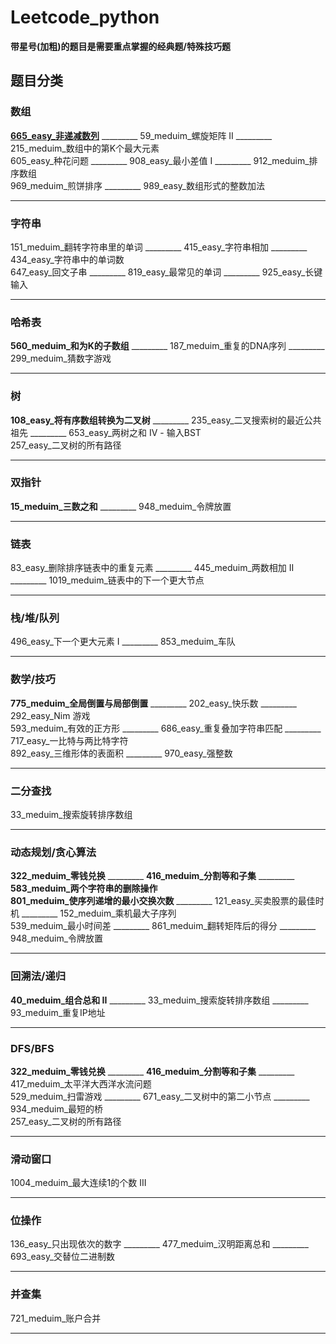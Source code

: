 # Leetcode_python

**带星号(加粗)的题目是需要重点掌握的经典题/特殊技巧题**

## 题目分类

### 数组    

**[665_easy_非递减数列](*665_easy_非递减数列.md)** _________ 59_meduim_螺旋矩阵 II _________ 215_meduim_数组中的第K个最大元素   
605_easy_种花问题 _________ 908_easy_最小差值 I _________ 912_meduim_排序数组  
969_meduim_煎饼排序 _________ 989_easy_数组形式的整数加法

***

### 字符串  

151_meduim_翻转字符串里的单词 _________ 415_easy_字符串相加 _________ 434_easy_字符串中的单词数  
647_easy_回文子串 _________ 819_easy_最常见的单词 _________ 925_easy_长键输入

***

### 哈希表  

**560_meduim_和为K的子数组** _________ 187_meduim_重复的DNA序列 _________ 299_meduim_猜数字游戏  

***

### 树  

**108_easy_将有序数组转换为二叉树** _________ 235_easy_二叉搜索树的最近公共祖先 _________ 653_easy_两树之和 IV - 输入BST  
257_easy_二叉树的所有路径

*** 

### 双指针  

**15_meduim_三数之和** _________ 948_meduim_令牌放置

***

### 链表  

83_easy_删除排序链表中的重复元素 _________ 445_meduim_两数相加 II _________ 1019_meduim_链表中的下一个更大节点

***

### 栈/堆/队列  

496_easy_下一个更大元素 I _________ 853_meduim_车队

***

### 数学/技巧  

**775_meduim_全局倒置与局部倒置** _________ 202_easy_快乐数 _________ 292_easy_Nim 游戏  
593_meduim_有效的正方形 _________ 686_easy_重复叠加字符串匹配 _________ 717_easy_一比特与两比特字符  
892_easy_三维形体的表面积 _________ 970_easy_强整数

***

### 二分查找  

33_meduim_搜索旋转排序数组

***

### 动态规划/贪心算法    

**322_meduim_零钱兑换** _________ **416_meduim_分割等和子集** _________ **583_meduim_两个字符串的删除操作**  
**801_meduim_使序列递增的最小交换次数** _________ 121_easy_买卖股票的最佳时机 _________ 152_meduim_乘机最大子序列  
539_meduim_最小时间差 _________ 861_meduim_翻转矩阵后的得分 _________ 948_meduim_令牌放置

*** 

### 回溯法/递归  

**40_meduim_组合总和 II** _________ 33_meduim_搜索旋转排序数组 _________ 93_meduim_重复IP地址

***

### DFS/BFS  

**322_meduim_零钱兑换** _________ **416_meduim_分割等和子集** _________ 417_meduim_太平洋大西洋水流问题  
529_meduim_扫雷游戏 _________ 671_easy_二叉树中的第二小节点 _________ 934_meduim_最短的桥  
257_easy_二叉树的所有路径  

***

### 滑动窗口

1004_meduim_最大连续1的个数 III

***

### 位操作

136_easy_只出现依次的数字 _________ 477_meduim_汉明距离总和 _________ 693_easy_交替位二进制数

***

### 并查集

721_meduim_账户合并

***

